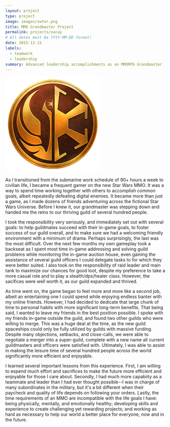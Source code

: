 ```yaml
---
layout: project
type: project
image: images/swtor.png
title: MMO Grandmaster Project
permalink: projects/vacay
# All dates must be YYYY-MM-DD format!
date: 2015-12-15
labels:
  - teamwork
  - leadership
summary: Advanced leadership accomplishments as an MMORPG Grandmaster
---
```


<img class="ui medium right floated rounded image" src="../images/swtor.png">

As I transitioned from the submarine work schedule of 90+ hours a week to civilian life, I became a frequent gamer on the new Star Wars MMO.  It was a way to spend time working together with others to accomplish common goals, albeit repeatedly defeating digital enemies.  It became more than just a game, as I made dozens of friends adventuring across the fictional Star Wars Universe.  Before I knew it, our grandmaster was stepping down and handed me the reins to our thriving guild of several hundred people.

I took the responsibility very seriously, and immediately set out with several goals: to help guildmates succeed with their in-game goals, to foster success of our guild overall, and to make sure we had a welcoming friendly environment with a minimum of drama.  Perhaps surprisingly, the last was the most difficult.  Over the next few months my own gameplay took a backseat as I spent most time in-game addressing and solving guild problems while monitoring the in-game auction house, even gaining the assistance of several guild officers I could delegate tasks to for which they were better suited.  I also took on the responsibility of raid leader and main tank to maximize our chances for good loot, despite my preference to take a more casual role and to play a stealth/dps/healer class.  However, the sacifices were well worth it, as our guild expanded and thrived.

As time went on, the game began to feel more and more like a second job, albeit an entertaining one I could spend while enjoying endless banter with my online friends.  However, I had decided to dedicate that large chunk of time to personal habits with more significant long-term benefits.  That being said, I wanted to leave my friends in the best position possible.  I spoke with my friends in-game outside the guild, and found two other guilds who were willing to merge.  This was a huge deal at the time, as the new guild spaceships could only be fully utilized by guilds with massive funding.  Despite many objections, setbacks, and close-calls, we were able to negotiate a merger into a super-guild, complete with a new name all current guildmasters and officers were satisfied with.  Ultimately, I was able to assist in making the leisure time of several hundred people across the world significantly more efficient and enjoyable.

I learned several important lessons from this experience.  First, I am willing to expend much effort and sacrifices to make the future more efficient and enjoyable for those I care about.  Secondly, I had much more capabiity as a teammate and leader than I had ever thought possible--I was in charge of many subordinates in the military, but it's a bit different when their paycheck and quality of life depends on following your orders.  Lastly, the time requirements of an MMO are incompatible with the life goals I have: being physically, mentally, and emotionally healthy; developing skills and experience to create challenging yet rewarding projects; and working as hard as necessary to help our world a better place for everyone, now and in the future.
